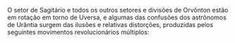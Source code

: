 ﻿O setor de Sagitário e todos os outros setores e divisões de Orvônton estão em rotação em torno de Uversa, e algumas das confusões dos astrônomos de Urântia surgem das ilusões e relativas distorções, produzidas pelos seguintes movimentos revolucionários múltiplos:
